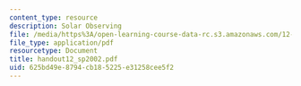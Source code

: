```yaml
---
content_type: resource
description: Solar Observing
file: /media/https%3A/open-learning-course-data-rc.s3.amazonaws.com/12-409-hands-on-astronomy-observing-stars-and-planets-spring-2002/625bd49e8794cb185225e31258cee5f2_handout12_sp2002.pdf
file_type: application/pdf
resourcetype: Document
title: handout12_sp2002.pdf
uid: 625bd49e-8794-cb18-5225-e31258cee5f2
---
```

